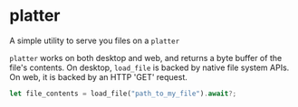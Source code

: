 # platter

A simple utility to serve you files on a `platter`

`platter` works on both desktop and web, and returns a byte buffer of the file's contents.
On desktop, `load_file` is backed by native file system APIs. On web, it is backed by an
HTTP 'GET' request.

```rust
let file_contents = load_file("path_to_my_file").await?;
```

